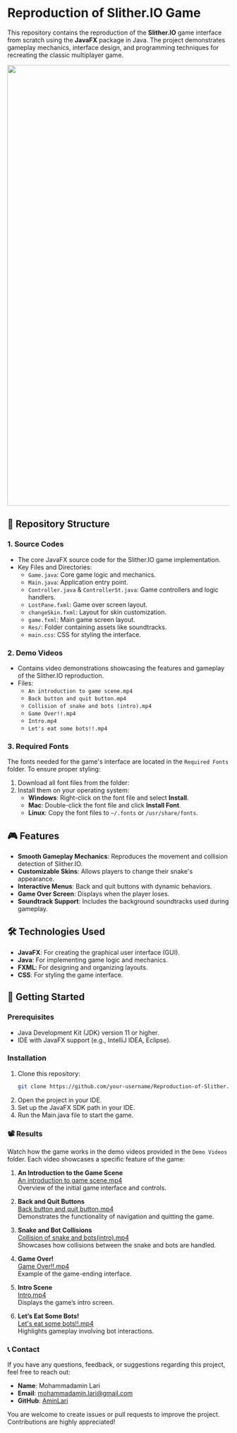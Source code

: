 # Reproduction of Slither.IO Game

This repository contains the reproduction of the **Slither.IO** game interface from scratch using the **JavaFX** package in Java. The project demonstrates gameplay mechanics, interface design, and programming techniques for recreating the classic multiplayer game.
<p> <img src="https://github.com/user-attachments/assets/0e09c46e-17cb-4ccf-b66e-268685047b56" width="1000"> </p> 

## 📂 Repository Structure
### 1. **Source Codes**
   - The core JavaFX source code for the Slither.IO game implementation.
   - Key Files and Directories:
     - `Game.java`: Core game logic and mechanics.
     - `Main.java`: Application entry point.
     - `Controller.java` & `ControllerSt.java`: Game controllers and logic handlers.
     - `LostPane.fxml`: Game over screen layout.
     - `changeSkin.fxml`: Layout for skin customization.
     - `game.fxml`: Main game screen layout.
     - `Res/`: Folder containing assets like soundtracks.
     - `main.css`: CSS for styling the interface.

### 2. **Demo Videos**
   - Contains video demonstrations showcasing the features and gameplay of the Slither.IO reproduction.
   - Files:
     - `An introduction to game scene.mp4`
     - `Back button and quit button.mp4`
     - `Collision of snake and bots (intro).mp4`
     - `Game Over!!.mp4`
     - `Intro.mp4`
     - `Let's eat some bots!!.mp4`

### 3. **Required Fonts**
The fonts needed for the game's interface are located in the `Required Fonts` folder. To ensure proper styling:

1. Download all font files from the folder:
2. Install them on your operating system:
   - **Windows**: Right-click on the font file and select **Install**.
   - **Mac**: Double-click the font file and click **Install Font**.
   - **Linux**: Copy the font files to `~/.fonts` or `/usr/share/fonts`.

## 🎮 Features

- **Smooth Gameplay Mechanics**: Reproduces the movement and collision detection of Slither.IO.
- **Customizable Skins**: Allows players to change their snake's appearance.
- **Interactive Menus**: Back and quit buttons with dynamic behaviors.
- **Game Over Screen**: Displays when the player loses.
- **Soundtrack Support**: Includes the background soundtracks used during gameplay.

## 🛠️ Technologies Used

- **JavaFX**: For creating the graphical user interface (GUI).
- **Java**: For implementing game logic and mechanics.
- **FXML**: For designing and organizing layouts.
- **CSS**: For styling the game interface.

## 🚀 Getting Started

### Prerequisites
- Java Development Kit (JDK) version 11 or higher.
- IDE with JavaFX support (e.g., IntelliJ IDEA, Eclipse).

### Installation
1. Clone this repository:
   ```bash
   git clone https://github.com/your-username/Reproduction-of-Slither.IO-Game.git

2. Open the project in your IDE.
3. Set up the JavaFX SDK path in your IDE.
4. Run the Main.java file to start the game.

### 📽️ Results

Watch how the game works in the demo videos provided in the `Demo Videos` folder. Each video showcases a specific feature of the game:

1. **An Introduction to the Game Scene**  
   [An introduction to game scene.mp4](./Demo%20Videos/An%20introduction%20to%20game%20scene.mp4)  
   Overview of the initial game interface and controls.

2. **Back and Quit Buttons**  
   [Back button and quit button.mp4](./Demo%20Videos/Back%20button%20and%20quit%20button.mp4)  
   Demonstrates the functionality of navigation and quitting the game.

3. **Snake and Bot Collisions**  
   [Collision of snake and bots(intro).mp4](./Demo%20Videos/Collision%20of%20snake%20and%20bots(intro).mp4)  
   Showcases how collisions between the snake and bots are handled.

4. **Game Over!**  
   [Game Over!!.mp4](./Demo%20Videos/Game%20Over!!.mp4)  
   Example of the game-ending interface.

5. **Intro Scene**  
   [Intro.mp4](./Demo%20Videos/Intro.mp4)  
   Displays the game’s intro screen.

6. **Let’s Eat Some Bots!**  
   [Let's eat some bots!!.mp4](./Demo%20Videos/Let's%20eat%20some%20bots!!.mp4)  
   Highlights gameplay involving bot interactions.

### 📞 Contact
If you have any questions, feedback, or suggestions regarding this project, feel free to reach out:

- **Name**: Mohammadamin Lari  
- **Email**: [mohammadamin.lari@gmail.com](mailto:mohammadamin.lari@gmail.com)  
- **GitHub**: [AminLari](https://github.com/aminlari)

You are welcome to create issues or pull requests to improve the project. Contributions are highly appreciated! 

